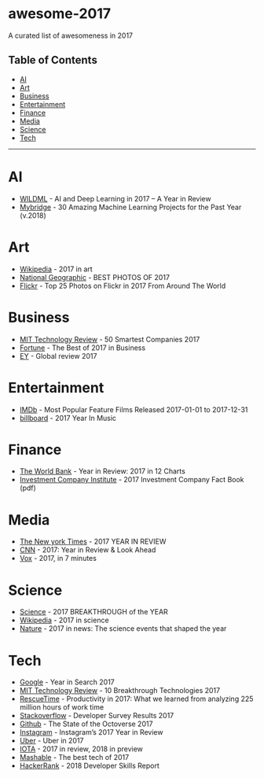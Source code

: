 # awesome-2017
A curated list of awesomeness in 2017

## Table of Contents

<!-- toc -->

- [AI](#ai)
- [Art](#art)
- [Business](#business)
- [Entertainment](#entertainment)
- [Finance](#finance)
- [Media](#media)
- [Science](#science)
- [Tech](#tech)

<!-- tocstop -->

---

# AI
* [WILDML](http://www.wildml.com/2017/12/ai-and-deep-learning-in-2017-a-year-in-review/) - AI and Deep Learning in 2017 – A Year in Review
* [Mybridge](https://medium.mybridge.co/30-amazing-machine-learning-projects-for-the-past-year-v-2018-b853b8621ac7) - 30 Amazing Machine Learning Projects for the Past Year (v.2018)

# Art
* [Wikipedia](https://en.wikipedia.org/wiki/2017_in_art) - 2017 in art
* [National Geographic](https://www.nationalgeographic.com/photography/best-of-2017/best-pictures/) - BEST PHOTOS OF 2017
* [Flickr](http://blog.flickr.net/en/2017/12/07/top-25-photos-on-flickr-in-2017-from-around-the-world/) - Top 25 Photos on Flickr in 2017 From Around The World

# Business
* [MIT Technology Review](https://www.technologyreview.com/lists/companies/2017/) - 50 Smartest Companies 2017
* [Fortune](http://fortune.com/2017/12/18/business-trends-news-2017/) - The Best of 2017 in Business
* [EY](https://betterworkingworld.ey.com/purpose/global-review-2017) - Global review 2017

# Entertainment
* [IMDb](http://www.imdb.com/search/title?year=2017&title_type=feature&) - Most Popular Feature Films Released 2017-01-01 to 2017-12-31
* [billboard](https://www.billboard.com/hub/year-in-music-2017) - 2017 Year In Music

# Finance
* [The World Bank](http://www.worldbank.org/en/news/feature/2017/12/15/year-in-review-2017-in-12-charts) - Year in Review: 2017 in 12 Charts
* [Investment Company Institute](https://www.ici.org/pdf/2017_factbook.pdf) - 2017 Investment Company Fact Book (pdf)

# Media
* [The New york Times](https://www.nytimes.com/interactive/2017/reader-center/year-in-review.html#bestof2017) - 2017
YEAR IN REVIEW
* [CNN](http://www.cnn.com/specials/world/year-in-review-2017) - 2017: Year in Review & Look Ahead
* [Vox](https://www.youtube.com/watch?v=O6BODAJVYc8) - 2017, in 7 minutes

# Science
* [Science](http://vis.sciencemag.org/breakthrough2017/) - 2017 BREAKTHROUGH of the YEAR
* [Wikipedia](https://en.wikipedia.org/wiki/2017_in_science) - 2017 in science
* [Nature](https://www.nature.com/articles/d41586-017-08493-x) - 2017 in news: The science events that shaped the year

# Tech
* [Google](https://trends.google.com/trends/yis/2017/GLOBAL/) - Year in Search 2017
* [MIT Technology Review](https://www.technologyreview.com/lists/technologies/2017/) - 10 Breakthrough Technologies 2017
* [RescueTime](http://blog.rescuetime.com/225-million-hours-productivity/) - Productivity in 2017: What we learned from analyzing 225 million hours of work time
* [Stackoverflow](https://insights.stackoverflow.com/survey/2017) - Developer Survey Results 2017
* [Github](https://octoverse.github.com) - The State of the Octoverse 2017
* [Instagram](https://instagram-press.com/blog/2017/11/29/instagrams-2017-year-in-review/) - Instagram’s 2017 Year in Review
* [Uber](https://www.uber.com/blog/2017-in-the-rearview/) - Uber in 2017
* [IOTA](https://blog.iota.org/2017-in-review-2018-in-preview-704177484ef0) - 2017 in review, 2018 in preview
* [Mashable](http://mashable.com/2017/12/06/best-tech-2017/#eix9OOvmEkqR) - The best tech of 2017
* [HackerRank](https://research.hackerrank.com/developer-skills/2018) - 2018 Developer Skills Report